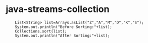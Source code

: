 # java-streams-collection

		List<String> list=Arrays.asList("Z","A","M","D","K","S");
		System.out.println("Before Sorting:"+list);
		Collections.sort(list);
		System.out.println("After Sorting:"+list);
